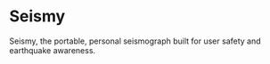 # Seismy
Seismy, the portable, personal seismograph built for user safety and earthquake awareness.
